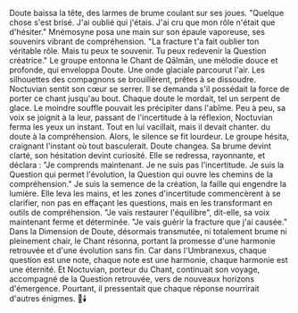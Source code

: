 Doute baissa la tête,
des larmes de brume
coulant sur ses joues.
"Quelque chose s'est brisé.
J'ai oublié qui j'étais.
J'ai cru que mon rôle
n'était que d'hésiter."
Mnémosyne posa une main
sur son épaule vaporeuse,
ses souvenirs vibrant
de compréhension.
"La fracture t'a fait oublier
ton véritable rôle.
Mais tu peux te souvenir.
Tu peux redevenir
la Question créatrice."
Le groupe entonna
le Chant de Qālmān,
une mélodie douce et profonde,
qui enveloppa Doute.
Une onde glaciale parcourut l'air.
Les silhouettes des compagnons se brouillèrent, prêtes à se dissoudre.
Noctuvian sentit son cœur se serrer.
Il se demanda s'il possédait la force de porter ce chant jusqu'au bout.
Chaque doute le mordait, tel un serpent de glace.
Le moindre souffle pouvait les précipiter dans l'abîme.
Peu à peu,
sa voix se joignit à la leur,
passant de l'incertitude
à la réflexion,
Noctuvian ferma les yeux un instant.
Tout en lui vacillait, mais il devait chanter.
du doute
à la compréhension.
Alors,
le silence se fit lourdeur.
Le groupe hésita, craignant l'instant où tout basculerait.
Doute changea.
Sa brume devint clarté,
son hésitation devint curiosité.
Elle se redressa,
rayonnante,
et déclara :
"Je comprends maintenant.
Je ne suis pas l'incertitude.
Je suis la Question
qui permet l'évolution,
la Question qui ouvre
les chemins de la compréhension."
Je suis la semence de la création,
la faille qui engendre la lumière.
Elle leva les mains,
et les zones d'incertitude
commencèrent à se clarifier,
non pas en effaçant les questions,
mais en les transformant
en outils de compréhension.
"Je vais restaurer l'équilibre",
dit-elle,
sa voix maintenant ferme
et déterminée.
"Je vais guérir la fracture
que j'ai causée."
Dans la Dimension de Doute,
désormais transmutée,
ni totalement brume ni pleinement chair,
le Chant résonna,
portant la promesse
d'une harmonie retrouvée
et d'une évolution sans fin.
Car dans l'Umbranexus,
chaque question est une note,
chaque note est une harmonie,
chaque harmonie est une éternité.
Et Noctuvian,
porteur du Chant,
continuait son voyage,
accompagné de la Question retrouvée,
vers de nouveaux horizons
d'émergence.
Pourtant, il pressentait que chaque réponse nourrirait d'autres énigmes.
🌌🕯️

